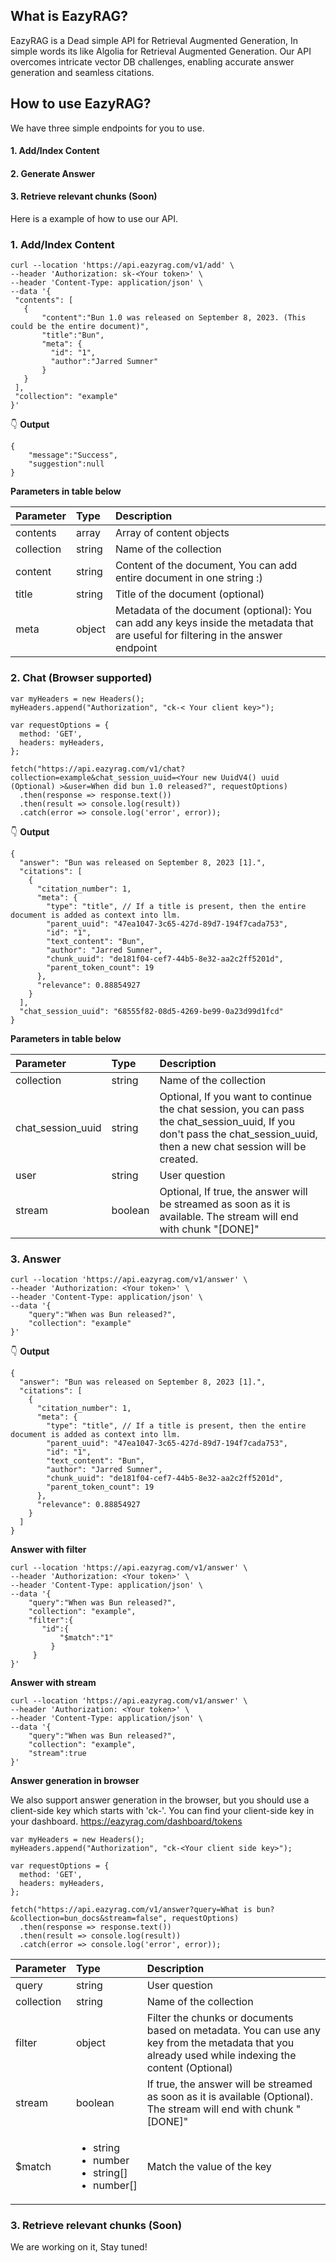 ## What is EazyRAG?

EazyRAG is a Dead simple API for Retrieval Augmented Generation, In simple words its like Algolia for Retrieval Augmented Generation. Our API overcomes intricate vector DB challenges, enabling accurate answer generation and seamless citations.

## How to use EazyRAG?

We have three simple endpoints for you to use.

#### 1. Add/Index Content
#### 2. Generate Answer
#### 3. Retrieve relevant chunks (Soon)

Here is a example of how to use our API.

### 1. Add/Index Content
``` 
curl --location 'https://api.eazyrag.com/v1/add' \
--header 'Authorization: sk-<Your token>' \
--header 'Content-Type: application/json' \
--data '{
 "contents": [
   {
       "content":"Bun 1.0 was released on September 8, 2023. (This could be the entire document)",
       "title":"Bun",
       "meta": {
         "id": "1",
         "author":"Jarred Sumner"
       }
   }
 ],
 "collection": "example"
}'
```
👇
**Output**
```
{
    "message":"Success",
    "suggestion":null
}
```

**Parameters in table below**

| Parameter | Type | Description |
| :--- | :--- | :--- |
| contents | array | Array of content objects |
| collection | string | Name of the collection |
| content | string | Content of the document, You can add entire document in one string :) |
| title | string | Title of the document (optional)|
| meta | object | Metadata of the document (optional): You can add any keys inside the metadata that are useful for filtering in the answer endpoint|

### 2. Chat (Browser supported)
```
var myHeaders = new Headers();
myHeaders.append("Authorization", "ck-< Your client key>");

var requestOptions = {
  method: 'GET',
  headers: myHeaders, 
};

fetch("https://api.eazyrag.com/v1/chat?collection=example&chat_session_uuid=<Your new UuidV4() uuid (Optional) >&user=When did bun 1.0 released?", requestOptions)
  .then(response => response.text())
  .then(result => console.log(result))
  .catch(error => console.log('error', error));
```
👇
**Output**
```
{
  "answer": "Bun was released on September 8, 2023 [1].",
  "citations": [
    {
      "citation_number": 1,
      "meta": {
        "type": "title", // If a title is present, then the entire document is added as context into llm.
        "parent_uuid": "47ea1047-3c65-427d-89d7-194f7cada753",
        "id": "1",
        "text_content": "Bun",
        "author": "Jarred Sumner",
        "chunk_uuid": "de181f04-cef7-44b5-8e32-aa2c2ff5201d",
        "parent_token_count": 19
      },
      "relevance": 0.88854927
    }
  ],
  "chat_session_uuid": "68555f82-08d5-4269-be99-0a23d99d1fcd"
}
```
**Parameters in table below**

| Parameter | Type | Description |
| :--- | :--- | :--- |
| collection | string | Name of the collection |
| chat_session_uuid | string | Optional, If you want to continue the chat session, you can pass the chat_session_uuid, If you don't pass the chat_session_uuid, then a new chat session will be created. |
| user | string | User question |
| stream | boolean | Optional, If true, the answer will be streamed as soon as it is available. The stream will end with chunk "[DONE]"|

### 3. Answer

```
curl --location 'https://api.eazyrag.com/v1/answer' \
--header 'Authorization: <Your token>' \
--header 'Content-Type: application/json' \
--data '{
    "query":"When was Bun released?",
    "collection": "example"
}'
```
👇
**Output**
```
{
  "answer": "Bun was released on September 8, 2023 [1].",
  "citations": [
    {
      "citation_number": 1,
      "meta": {
        "type": "title", // If a title is present, then the entire document is added as context into llm.
        "parent_uuid": "47ea1047-3c65-427d-89d7-194f7cada753",
        "id": "1",
        "text_content": "Bun",
        "author": "Jarred Sumner",
        "chunk_uuid": "de181f04-cef7-44b5-8e32-aa2c2ff5201d",
        "parent_token_count": 19
      },
      "relevance": 0.88854927
    }
  ]
}
```
**Answer with filter**
```
curl --location 'https://api.eazyrag.com/v1/answer' \
--header 'Authorization: <Your token>' \
--header 'Content-Type: application/json' \
--data '{
    "query":"When was Bun released?",
    "collection": "example",
    "filter":{
       "id":{
           "$match":"1"
         }
     }
}'
```
**Answer with stream**
```
curl --location 'https://api.eazyrag.com/v1/answer' \
--header 'Authorization: <Your token>' \
--header 'Content-Type: application/json' \
--data '{
    "query":"When was Bun released?",
    "collection": "example",
    "stream":true
}'
```

**Answer generation in browser**

We also support answer generation in the browser, but you should use a client-side key which starts with 'ck-<Your client-side key>'. You can find your client-side key in your dashboard.
https://eazyrag.com/dashboard/tokens

```
var myHeaders = new Headers();
myHeaders.append("Authorization", "ck-<Your client side key>");

var requestOptions = {
  method: 'GET',
  headers: myHeaders,
};

fetch("https://api.eazyrag.com/v1/answer?query=What is bun?&collection=bun_docs&stream=false", requestOptions)
  .then(response => response.text())
  .then(result => console.log(result))
  .catch(error => console.log('error', error));
```

| Parameter | Type | Description |
| :--- | :--- | :--- |
| query | string | User question
| collection | string | Name of the collection |
| filter | object | Filter the chunks or documents based on metadata. You can use any key from the metadata that you already used while indexing the content (Optional)| 
| stream | boolean | If true, the answer will be streamed as soon as it is available (Optional). The stream will end with chunk "[DONE]"|
| $match | <ul> <li>string</li> <li>number</li> <li>string[]</li> <li>number[]</li> <ul>| Match the value of the key |

### 3. Retrieve relevant chunks (Soon)

We are working on it, Stay tuned!